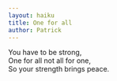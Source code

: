 ```yaml
---
layout: haiku
title: One for all
author: Patrick
---
```


You have to be strong,<br>
One for all not all for one,<br>
So your strength brings peace.<br>
